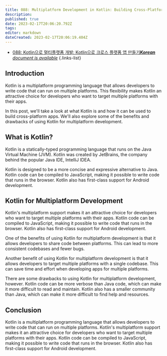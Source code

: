 ```yaml
---
title: 088: Multiplatform Development in Kotlin: Building Cross-Platform Apps with Kotlin
description: 
published: true
date: 2023-02-17T20:06:20.792Z
tags: 
editor: markdown
dateCreated: 2023-02-17T20:06:19.404Z
---
```


- [088: Kotlin으로 멀티플랫폼 개발: Kotlin으로 크로스 플랫폼 앱 만들기***Korean** document is available*](/ko/Knowledge-base/Kotlin/Learning/088-multiplatform-development-in-kotlin-building-cross-platform-apps-with-kotlin)
{.links-list}


## Introduction

Kotlin is a multiplatform programming language that allows developers to write code that can run on multiple platforms. This flexibility makes Kotlin an attractive choice for developers who want to target multiple platforms with their apps.

In this post, we'll take a look at what Kotlin is and how it can be used to build cross-platform apps. We'll also explore some of the benefits and drawbacks of using Kotlin for multiplatform development.

## What is Kotlin?

Kotlin is a statically-typed programming language that runs on the Java Virtual Machine (JVM). Kotlin was created by JetBrains, the company behind the popular Java IDE, IntelliJ IDEA.

Kotlin is designed to be a more concise and expressive alternative to Java. Kotlin code can be compiled to JavaScript, making it possible to write code that runs in the browser. Kotlin also has first-class support for Android development.

## Kotlin for Multiplatform Development

Kotlin's multiplatform support makes it an attractive choice for developers who want to target multiple platforms with their apps. Kotlin code can be compiled to JavaScript, making it possible to write code that runs in the browser. Kotlin also has first-class support for Android development.

One of the benefits of using Kotlin for multiplatform development is that it allows developers to share code between platforms. This can lead to more consistent codebases and fewer bugs.

Another benefit of using Kotlin for multiplatform development is that it allows developers to target multiple platforms with a single codebase. This can save time and effort when developing apps for multiple platforms.

There are some drawbacks to using Kotlin for multiplatform development, however. Kotlin code can be more verbose than Java code, which can make it more difficult to read and maintain. Kotlin also has a smaller community than Java, which can make it more difficult to find help and resources.

## Conclusion

Kotlin is a multiplatform programming language that allows developers to write code that can run on multiple platforms. Kotlin's multiplatform support makes it an attractive choice for developers who want to target multiple platforms with their apps. Kotlin code can be compiled to JavaScript, making it possible to write code that runs in the browser. Kotlin also has first-class support for Android development.